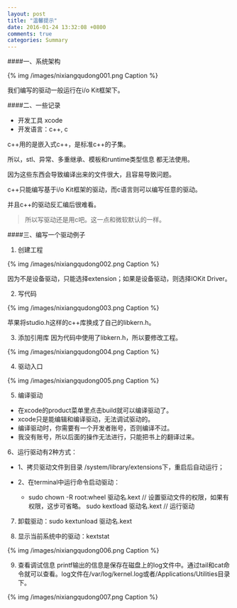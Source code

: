 ```yaml
---
layout: post
title: "温馨提示"
date: 2016-01-24 13:32:08 +0800
comments: true
categories: Summary
---
```




####一、系统架构


{% img /images/nixiangqudong001.png Caption %}  

我们编写的驱动一般运行在i/o Kit框架下。

####二、一些记录

* 开发工具 xcode
* 开发语言：c++, c

c++用的是嵌入式c++，是标准c++的子集。


所以，stl、异常、多重继承、模板和runtime类型信息  都无法使用。


因为这些东西会导致编译出来的文件很大，且容易导致问题。


c++只能编写基于i/o Kit框架的驱动，而c语言则可以编写任意的驱动。

并且c++的驱动反汇编后很难看。

> 所以写驱动还是用c吧。这一点和微软默认的一样。
 
####三、编写一个驱动例子

1. 创建工程


{% img /images/nixiangqudong002.png Caption %}  


因为不是设备驱动，只能选择extension；如果是设备驱动，则选择IOKit Driver。 

2. 写代码

{% img /images/nixiangqudong003.png Caption %}  


苹果将studio.h这样的c++库换成了自己的libkern.h。

3. 添加引用库
因为代码中使用了libkern.h，所以要修改工程。


{% img /images/nixiangqudong004.png Caption %}  

4. 驱动入口


{% img /images/nixiangqudong005.png Caption %}  

5. 编译驱动

* 在xcode的product菜单里点击build就可以编译驱动了。
* xcode只是能编辑和编译驱动，无法调试驱动的。
* 编译驱动时，你需要有一个开发者账号，否则编译不过。
* 我没有账号，所以后面的操作无法进行，只能把书上的翻译过来。

6、运行驱动有2种方式：

* 1、拷贝驱动文件到目录 /system/library/extensions下，重启后自动运行；
* 2、在terminal中运行命令启动驱动：
  
  - sudo chown -R root:wheel 驱动名.kext   // 设置驱动文件的权限，如果有权限，这步可省略。
  sudo kextload 驱动名.kext  // 运行驱动

7. 卸载驱动：sudo kextunload 驱动名.kext

8. 显示当前系统中的驱动：kextstat


{% img /images/nixiangqudong006.png Caption %}  

9. 查看调试信息
printf输出的信息是保存在磁盘上的log文件中。通过tail和cat命令就可以查看。log文件在/var/log/kernel.log或者/Applications/Utilities目录下。


{% img /images/nixiangqudong007.png Caption %}  